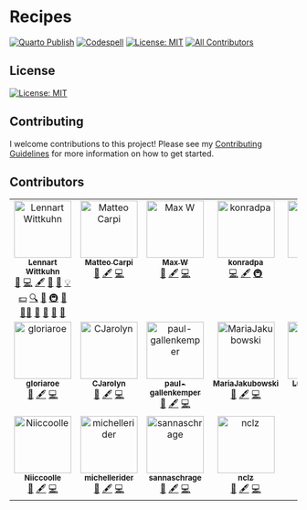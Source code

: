 # Recipes

[![Quarto Publish](https://github.com/lnnrtwttkhn/recipes/actions/workflows/publish.yml/badge.svg)](https://github.com/lnnrtwttkhn/quarto-website/actions/workflows/publish.yml)
[![Codespell](https://github.com/lnnrtwttkhn/recipes/actions/workflows/codespell.yml/badge.svg)](https://github.com/lnnrtwttkhn/quarto-website/actions/workflows/codespell.yml)
[![License: MIT](https://img.shields.io/badge/License-MIT-yellow.svg)](https://opensource.org/licenses/MIT)
[![All Contributors](https://img.shields.io/github/all-contributors/lnnrtwttkhn/recipes?color=ee8449&style=flat-square)](#contributors)

## License

[![License: MIT](https://img.shields.io/badge/License-MIT-yellow.svg)](https://opensource.org/licenses/MIT)

## Contributing

I welcome contributions to this project! Please see my [Contributing Guidelines](CONTRIBUTING.md) for more information on how to get started.

## Contributors

<!-- ALL-CONTRIBUTORS-LIST:START - Do not remove or modify this section -->
<!-- prettier-ignore-start -->
<!-- markdownlint-disable -->
<table>
  <tbody>
    <tr>
      <td align="center" valign="top" width="14.28%"><a href="https://lennartwittkuhn.com/"><img src="https://avatars.githubusercontent.com/u/42233065?v=4?s=100" width="100px;" alt="Lennart Wittkuhn"/><br /><sub><b>Lennart Wittkuhn</b></sub></a><br /><a href="https://github.com/lnnrtwttkhn/recipes/issues?q=author%3Alnnrtwttkhn" title="Bug reports">🐛</a> <a href="https://github.com/lnnrtwttkhn/recipes/commits?author=lnnrtwttkhn" title="Code">💻</a> <a href="#content-lnnrtwttkhn" title="Content">🖋</a> <a href="#design-lnnrtwttkhn" title="Design">🎨</a> <a href="https://github.com/lnnrtwttkhn/recipes/commits?author=lnnrtwttkhn" title="Documentation">📖</a> <a href="#example-lnnrtwttkhn" title="Examples">💡</a> <a href="#financial-lnnrtwttkhn" title="Financial">💵</a> <a href="#fundingFinding-lnnrtwttkhn" title="Funding Finding">🔍</a> <a href="#ideas-lnnrtwttkhn" title="Ideas, Planning, & Feedback">🤔</a> <a href="#infra-lnnrtwttkhn" title="Infrastructure (Hosting, Build-Tools, etc)">🚇</a> <a href="#maintenance-lnnrtwttkhn" title="Maintenance">🚧</a> <a href="#mentoring-lnnrtwttkhn" title="Mentoring">🧑‍🏫</a> <a href="#projectManagement-lnnrtwttkhn" title="Project Management">📆</a> <a href="#question-lnnrtwttkhn" title="Answering Questions">💬</a> <a href="https://github.com/lnnrtwttkhn/recipes/pulls?q=is%3Apr+reviewed-by%3Alnnrtwttkhn" title="Reviewed Pull Requests">👀</a> <a href="#talk-lnnrtwttkhn" title="Talks">📢</a></td>
      <td align="center" valign="top" width="14.28%"><a href="http://www.tametodesign.it"><img src="https://avatars.githubusercontent.com/u/16087032?v=4?s=100" width="100px;" alt="Matteo Carpi"/><br /><sub><b>Matteo Carpi</b></sub></a><br /><a href="https://github.com/lnnrtwttkhn/recipes/issues?q=author%3Amatteocarpi" title="Bug reports">🐛</a> <a href="#content-matteocarpi" title="Content">🖋</a> <a href="https://github.com/lnnrtwttkhn/recipes/commits?author=matteocarpi" title="Code">💻</a></td>
      <td align="center" valign="top" width="14.28%"><a href="https://github.com/elmwdow"><img src="https://avatars.githubusercontent.com/u/153852938?v=4?s=100" width="100px;" alt="Max W"/><br /><sub><b>Max W</b></sub></a><br /><a href="https://github.com/lnnrtwttkhn/recipes/issues?q=author%3Aelmwdow" title="Bug reports">🐛</a> <a href="#content-elmwdow" title="Content">🖋</a> <a href="https://github.com/lnnrtwttkhn/recipes/commits?author=elmwdow" title="Code">💻</a></td>
      <td align="center" valign="top" width="14.28%"><a href="https://github.com/konradpa"><img src="https://avatars.githubusercontent.com/u/135045175?v=4?s=100" width="100px;" alt="konradpa"/><br /><sub><b>konradpa</b></sub></a><br /><a href="https://github.com/lnnrtwttkhn/recipes/commits?author=konradpa" title="Code">💻</a> <a href="#content-konradpa" title="Content">🖋</a> <a href="#infra-konradpa" title="Infrastructure (Hosting, Build-Tools, etc)">🚇</a></td>
      <td align="center" valign="top" width="14.28%"><a href="https://github.com/luap3"><img src="https://avatars.githubusercontent.com/u/52623052?v=4?s=100" width="100px;" alt="Paul S"/><br /><sub><b>Paul S</b></sub></a><br /><a href="#content-luap3" title="Content">🖋</a> <a href="https://github.com/lnnrtwttkhn/recipes/commits?author=luap3" title="Code">💻</a> <a href="https://github.com/lnnrtwttkhn/recipes/issues?q=author%3Aluap3" title="Bug reports">🐛</a></td>
      <td align="center" valign="top" width="14.28%"><a href="https://github.com/rezahakimazar"><img src="https://avatars.githubusercontent.com/u/170933224?v=4?s=100" width="100px;" alt="rezahakimazar"/><br /><sub><b>rezahakimazar</b></sub></a><br /><a href="https://github.com/lnnrtwttkhn/recipes/issues?q=author%3Arezahakimazar" title="Bug reports">🐛</a> <a href="#content-rezahakimazar" title="Content">🖋</a> <a href="https://github.com/lnnrtwttkhn/recipes/commits?author=rezahakimazar" title="Code">💻</a></td>
      <td align="center" valign="top" width="14.28%"><a href="https://github.com/KaroBrix"><img src="https://avatars.githubusercontent.com/u/170931543?v=4?s=100" width="100px;" alt="KaroBrix"/><br /><sub><b>KaroBrix</b></sub></a><br /><a href="https://github.com/lnnrtwttkhn/recipes/issues?q=author%3AKaroBrix" title="Bug reports">🐛</a> <a href="#content-KaroBrix" title="Content">🖋</a> <a href="https://github.com/lnnrtwttkhn/recipes/commits?author=KaroBrix" title="Code">💻</a></td>
    </tr>
    <tr>
      <td align="center" valign="top" width="14.28%"><a href="https://github.com/gloriaroe"><img src="https://avatars.githubusercontent.com/u/170644255?v=4?s=100" width="100px;" alt="gloriaroe"/><br /><sub><b>gloriaroe</b></sub></a><br /><a href="https://github.com/lnnrtwttkhn/recipes/issues?q=author%3Agloriaroe" title="Bug reports">🐛</a> <a href="#content-gloriaroe" title="Content">🖋</a> <a href="https://github.com/lnnrtwttkhn/recipes/commits?author=gloriaroe" title="Code">💻</a></td>
      <td align="center" valign="top" width="14.28%"><a href="https://github.com/CJarolyn"><img src="https://avatars.githubusercontent.com/u/164935494?v=4?s=100" width="100px;" alt="CJarolyn"/><br /><sub><b>CJarolyn</b></sub></a><br /><a href="https://github.com/lnnrtwttkhn/recipes/issues?q=author%3ACJarolyn" title="Bug reports">🐛</a> <a href="#content-CJarolyn" title="Content">🖋</a> <a href="https://github.com/lnnrtwttkhn/recipes/commits?author=CJarolyn" title="Code">💻</a></td>
      <td align="center" valign="top" width="14.28%"><a href="https://github.com/paul-gallenkemper"><img src="https://avatars.githubusercontent.com/u/163852105?v=4?s=100" width="100px;" alt="paul-gallenkemper"/><br /><sub><b>paul-gallenkemper</b></sub></a><br /><a href="https://github.com/lnnrtwttkhn/recipes/issues?q=author%3Apaul-gallenkemper" title="Bug reports">🐛</a> <a href="#content-paul-gallenkemper" title="Content">🖋</a> <a href="https://github.com/lnnrtwttkhn/recipes/commits?author=paul-gallenkemper" title="Code">💻</a></td>
      <td align="center" valign="top" width="14.28%"><a href="https://github.com/MariaJakubowski"><img src="https://avatars.githubusercontent.com/u/170933545?v=4?s=100" width="100px;" alt="MariaJakubowski"/><br /><sub><b>MariaJakubowski</b></sub></a><br /><a href="https://github.com/lnnrtwttkhn/recipes/issues?q=author%3AMariaJakubowski" title="Bug reports">🐛</a> <a href="#content-MariaJakubowski" title="Content">🖋</a> <a href="https://github.com/lnnrtwttkhn/recipes/commits?author=MariaJakubowski" title="Code">💻</a></td>
      <td align="center" valign="top" width="14.28%"><a href="https://github.com/LucaCoolGirl"><img src="https://avatars.githubusercontent.com/u/170938348?v=4?s=100" width="100px;" alt="LucaCoolGirl"/><br /><sub><b>LucaCoolGirl</b></sub></a><br /><a href="https://github.com/lnnrtwttkhn/recipes/issues?q=author%3ALucaCoolGirl" title="Bug reports">🐛</a> <a href="#content-LucaCoolGirl" title="Content">🖋</a> <a href="https://github.com/lnnrtwttkhn/recipes/commits?author=LucaCoolGirl" title="Code">💻</a></td>
      <td align="center" valign="top" width="14.28%"><a href="https://github.com/nastaran-rajaei-psy"><img src="https://avatars.githubusercontent.com/u/170937231?v=4?s=100" width="100px;" alt="nastaran-rajaei-psy"/><br /><sub><b>nastaran-rajaei-psy</b></sub></a><br /><a href="https://github.com/lnnrtwttkhn/recipes/issues?q=author%3Anastaran-rajaei-psy" title="Bug reports">🐛</a> <a href="#content-nastaran-rajaei-psy" title="Content">🖋</a> <a href="https://github.com/lnnrtwttkhn/recipes/commits?author=nastaran-rajaei-psy" title="Code">💻</a></td>
      <td align="center" valign="top" width="14.28%"><a href="https://github.com/sivanujah"><img src="https://avatars.githubusercontent.com/u/171514107?v=4?s=100" width="100px;" alt="sivanujah"/><br /><sub><b>sivanujah</b></sub></a><br /><a href="https://github.com/lnnrtwttkhn/recipes/issues?q=author%3Asivanujah" title="Bug reports">🐛</a> <a href="#content-sivanujah" title="Content">🖋</a> <a href="https://github.com/lnnrtwttkhn/recipes/commits?author=sivanujah" title="Code">💻</a></td>
    </tr>
    <tr>
      <td align="center" valign="top" width="14.28%"><a href="https://github.com/Niiccoolle"><img src="https://avatars.githubusercontent.com/u/170935948?v=4?s=100" width="100px;" alt="Niiccoolle"/><br /><sub><b>Niiccoolle</b></sub></a><br /><a href="https://github.com/lnnrtwttkhn/recipes/issues?q=author%3ANiiccoolle" title="Bug reports">🐛</a> <a href="#content-Niiccoolle" title="Content">🖋</a> <a href="https://github.com/lnnrtwttkhn/recipes/commits?author=Niiccoolle" title="Code">💻</a></td>
      <td align="center" valign="top" width="14.28%"><a href="https://github.com/michellerider"><img src="https://avatars.githubusercontent.com/u/169048521?v=4?s=100" width="100px;" alt="michellerider"/><br /><sub><b>michellerider</b></sub></a><br /><a href="https://github.com/lnnrtwttkhn/recipes/issues?q=author%3Amichellerider" title="Bug reports">🐛</a> <a href="#content-michellerider" title="Content">🖋</a> <a href="https://github.com/lnnrtwttkhn/recipes/commits?author=michellerider" title="Code">💻</a></td>
      <td align="center" valign="top" width="14.28%"><a href="https://github.com/sannaschrage"><img src="https://avatars.githubusercontent.com/u/166392992?v=4?s=100" width="100px;" alt="sannaschrage"/><br /><sub><b>sannaschrage</b></sub></a><br /><a href="https://github.com/lnnrtwttkhn/recipes/issues?q=author%3Asannaschrage" title="Bug reports">🐛</a> <a href="#content-sannaschrage" title="Content">🖋</a> <a href="https://github.com/lnnrtwttkhn/recipes/commits?author=sannaschrage" title="Code">💻</a></td>
      <td align="center" valign="top" width="14.28%"><a href="https://github.com/nclz"><img src="https://avatars.githubusercontent.com/u/170938987?v=4?s=100" width="100px;" alt="nclz"/><br /><sub><b>nclz</b></sub></a><br /><a href="https://github.com/lnnrtwttkhn/recipes/issues?q=author%3Anclz" title="Bug reports">🐛</a> <a href="#content-nclz" title="Content">🖋</a> <a href="https://github.com/lnnrtwttkhn/recipes/commits?author=nclz" title="Code">💻</a></td>
    </tr>
  </tbody>
</table>

<!-- markdownlint-restore -->
<!-- prettier-ignore-end -->

<!-- ALL-CONTRIBUTORS-LIST:END -->
